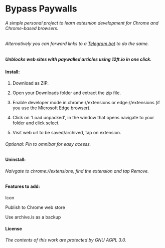 # Bypass Paywalls

###### _A simple personal project to learn extesnion development for Chrome and Chrome-based browsers._

###### _Alternatively you can forward links to a [Telegram bot](https://github.com/Grahtni/Bypass-Paywalls-Telegram-Bot/) to do the same._

##### Unblocks web sites with paywalled articles using 12ft.io in one click.

#### Install:

1. Download as ZIP.

2. Open your Downloads folder and extract the zip file.

3. Enable developer mode in chrome://extensions or edge://extensions (if you use the Microsoft Edge browser).

4. Click on 'Load unpacked', in the window that opens navigate to your folder and click select.

5. Visit web url to be saved/archived, tap on extension.

###### *Optional: Pin to omnibar for easy acesss.*

#### Uninstall:

###### Naivgate to chrome://extensions, find the extension and tap Remove.

#### Features to add:

Icon

Publish to Chrome web store

Use archive.is as a backup

#### License

###### The contents of this work are protected by GNU AGPL 3.0.
